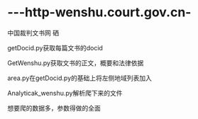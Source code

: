 # ---http-wenshu.court.gov.cn-
中国裁判文书网
硒


getDocid.py获取每篇文书的docid 

GetWenshu.py获取文书的正文，概要和法律依据

area.py在getDocid.py的基础上将左侧地域列表加入

Analyticak_wenshu.py解析爬下来的文件

想要爬的数据多，参数得做的全面
